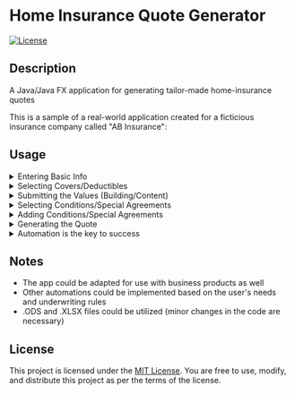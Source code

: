 # Home Insurance Quote Generator

[![License](https://img.shields.io/badge/license-MIT-blue.svg)](LICENSE.md)


## Description

A Java/Java FX application for generating tailor-made home-insurance quotes

This is a sample of a real-world application created for a ficticious insurance company called "AB Insurance":





## Usage



<details>

<summary>Entering Basic Info</summary>

Firstly, the user can provide the basic information that desires to be included in the quotation:

</details>

<details>

<summary>Selecting Covers/Deductibles</summary>

The user has the option to select a plan in which coverage components are automatically selected, while retaining the ability to check/uncheck any specific coverage item or condition individually:



This latter feature embodies the tailor-made element, as it allows users to personalize the coverage.

</details>

<details>

<summary>Submitting the Values (Building/Content)</summary>

The user is required to input the insured value for building and/or content. By pressing the "Submit" button, a set of pre-configured rules get into action and automatically calculate the limit of the selected covers:

</details>

<details>

<summary>Selecting Conditions/Special Agreements</summary>

The user has the capability to review and adjust contract clauses as needed: 

> [!NOTE]
> Regarding General Exclusions, given their obligatry nature, the relative fields are locked and not editable.


</details>

<details>

<summary>Adding Conditions/Special Agreements</summary>

Any contract clause that may not be initially included can be manually appended:



</details>

<details>

<summary>Generating the Quote</summary>

Finally, the quote is delivered in XLS format based on an xls source file:



</details>

<details>

<summary>Automation is the key to success</summary>

Apart from the main capabilities for covers, limits etc. other automations exist as well. For example, if the user selects "Secondary Residence" as residence type, since it is more vulnerable to theft, the field of theft measures is automatically checked and open for editing:



</details>

## Notes

- The app could be adapted for use with business products as well
- Other automations could be implemented based on the user's needs and underwriting rules
- .ODS and .XLSX files could be utilized (minor changes in the code are necessary)



## License

This project is licensed under the [MIT License](LICENSE). You are free to use, modify, and distribute this project as per the terms of the license.
